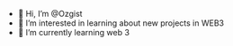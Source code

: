- 👋 Hi, I’m @Ozgist
- 👀 I’m interested in learning about new projects in WEB3
- 🌱 I’m currently learning web 3



<!---
Ozgist/Ozgist is a ✨ special ✨ repository because its `README.md` (this file) appears on your GitHub profile.
You can click the Preview link to take a look at your changes.
--->
